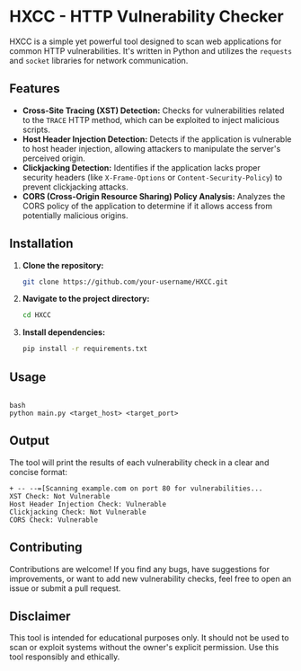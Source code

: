 # HXCC - HTTP Vulnerability Checker

HXCC is a simple yet powerful tool designed to scan web applications for common HTTP vulnerabilities. It's written in Python and utilizes the `requests` and `socket` libraries for network communication.

## Features

* **Cross-Site Tracing (XST) Detection:** Checks for vulnerabilities related to the `TRACE` HTTP method, which can be exploited to inject malicious scripts.
* **Host Header Injection Detection:** Detects if the application is vulnerable to host header injection, allowing attackers to manipulate the server's perceived origin.
* **Clickjacking Detection:** Identifies if the application lacks proper security headers (like `X-Frame-Options` or `Content-Security-Policy`) to prevent clickjacking attacks.
* **CORS (Cross-Origin Resource Sharing) Policy Analysis:** Analyzes the CORS policy of the application to determine if it allows access from potentially malicious origins.

## Installation

1. **Clone the repository:**
   ```bash
   git clone https://github.com/your-username/HXCC.git
   ```

2. **Navigate to the project directory:**
   ```bash
   cd HXCC
   ```

3. **Install dependencies:**
   ```bash
   pip install -r requirements.txt
   ```

## Usage
```

bash
python main.py <target_host> <target_port>

```
## Output

The tool will print the results of each vulnerability check in a clear and concise format:

```
+ -- --=[Scanning example.com on port 80 for vulnerabilities...
XST Check: Not Vulnerable
Host Header Injection Check: Vulnerable
Clickjacking Check: Not Vulnerable
CORS Check: Vulnerable

```


## Contributing

Contributions are welcome! If you find any bugs, have suggestions for improvements, or want to add new vulnerability checks, feel free to open an issue or submit a pull request.

## Disclaimer

This tool is intended for educational purposes only. It should not be used to scan or exploit systems without the owner's explicit permission. Use this tool responsibly and ethically.